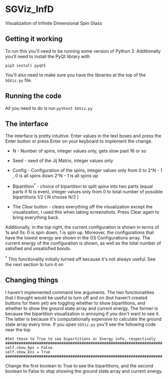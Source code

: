 # SGViz_InfD
Visualization of Infinite Dimensional Spin Glass

## Getting it working
To run this you'll need to be running some version of Python 3. Additionally you'll need to install the PyQt library with 
```
pip3 install pyqt5
```
You'll also need to make sure you have the libraries at the top of the ```SGViz.py``` file. 

## Running the code 
 All you need to do is run
```python3 SGViz.py```

## The interface
The interface is pretty intuitive. Enter values in the text boxes and press the Enter button or press Enter on your keyboard to implement the change. 

* N - Number of spins, integer values only, gets slow past 16 or so

* Seed - seed of the Jij Matrix, integer values only

* Config - Configuration of the spins, integer values only from 0 to 2^N - 1 , 0 is all spins down 2^N - 1 is all spins up

* Bipartition<sup>*</sup> - choice of bipartition to split spins into two parts (equal parts if N is even), integer values only from 0 to total number of possible bipartitions 1/2 ( N choose N/2 )

* The Clear button - clears everything off the visualization except the visualization, I used this when taking screenshots. Press Clear again to bring everything back.

Additionally, in the top right, the current configuration is shown in terms of 1s and 0s. 0 is spin down, 1 is spin up. Moreover, the configurations that have the lowest energy are shown in the GS Configurations array. The current energy of the configuration is shown, as well as the total number of satisfied and unsatisfied bonds. 

<sup>*</sup> This functionality initially turned off because it's not always useful. See the next section to turn it on

## Changing things

I haven't implemented command line arguments. The two functionalities that I thought would be useful to turn off and on (but haven't created buttons for them yet) are toggling whether to show bipartitions, and whether to show the ground state array and current energy. The former is because the bipartition visualization is annoying if you don't want to see it. The latter is because it's computationally expensive to calculate the ground state array every time. If you open ```SGViz.py``` you'll see the following code near the top

```
#Set these to True to see bipartitions or Energy info, respectively
######################################################################
self.show_bps = False
self.show_Ens = True
######################################################################
```

Change the first boolean to True to see the bipartitions, and the second boolean to False to stop showing the ground state array and current energy.
